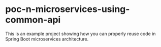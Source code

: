 # poc-n-microservices-using-common-api

This is an example project showing how you can properly reuse code in Spring Boot microservices architecture.

